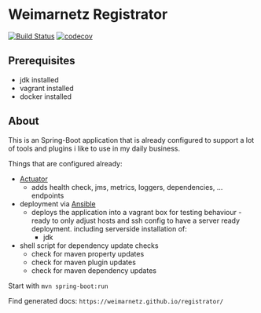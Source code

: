 Weimarnetz Registrator
====

[![Build Status](https://travis-ci.org/weimarnetz/registrator.svg?branch=master)](https://travis-ci.org/weimarnetz/registrator) [![codecov](https://codecov.io/gh/weimarnetz/registrator/branch/master/graph/badge.svg)](https://codecov.io/gh/weimarnetz/registrator)

Prerequisites
----
* jdk installed
* vagrant installed
* docker installed

About
----
This is an Spring-Boot application that is already configured to support a lot of tools and plugins i like to use in my daily business.

Things that are configured already:
* [Actuator](https://docs.spring.io/spring-boot/docs/current/reference/htmlsingle/#production-ready)
	* adds health check, jms, metrics, loggers, dependencies, ... endpoints
* deployment via [Ansible](https://www.ansible.com/)
	* deploys the application into a vagrant box for testing behaviour - ready to only adjust hosts and ssh config to 
	have a server ready deployment. including serverside installation of:
		* jdk
* shell script for dependency update checks
	* check for maven property updates
	* check for maven plugin updates
	* check for maven dependency updates

Start with ```mvn spring-boot:run```

Find generated docs: ```https://weimarnetz.github.io/registrator/```
